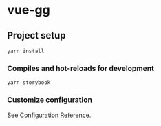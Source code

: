 # vue-gg

## Project setup
```
yarn install
```

### Compiles and hot-reloads for development
```
yarn storybook
```


<!-- ### Run your tests
```
yarn run test
```

### Lints and fixes files
```
yarn run lint
``` -->

### Customize configuration
See [Configuration Reference](https://cli.vuejs.org/config/).
